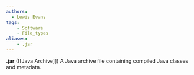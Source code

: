 ```yaml
---
authors:
  - Lewis Evans
tags:
    - Software
    - File_types
aliases:
    - .jar
---
```

**.jar** ([[Java Archive]]) A Java archive file containing compiled Java classes and metadata.
